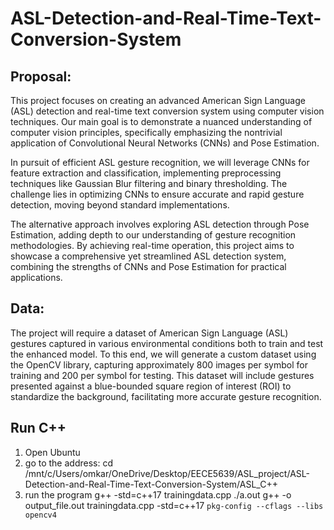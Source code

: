 # ASL-Detection-and-Real-Time-Text-Conversion-System

## Proposal: 

This project focuses on creating an advanced American Sign Language (ASL) detection and real-time text conversion system using computer vision techniques. Our main goal is to demonstrate a nuanced understanding of computer vision principles, specifically emphasizing the nontrivial application of Convolutional Neural Networks (CNNs) and Pose Estimation. 

In pursuit of efficient ASL gesture recognition, we will leverage CNNs for feature extraction and classification, implementing preprocessing techniques like Gaussian Blur filtering and binary thresholding. The challenge lies in optimizing CNNs to ensure accurate and rapid gesture detection, moving beyond standard implementations. 

The alternative approach involves exploring ASL detection through Pose Estimation, adding depth to our understanding of gesture recognition methodologies. By achieving real-time operation, this project aims to showcase a comprehensive yet streamlined ASL detection system, combining the strengths of CNNs and Pose Estimation for practical applications. 

  

## Data: 

The project will require a dataset of American Sign Language (ASL) gestures captured in various environmental conditions both to train and test the enhanced model. To this end, we will generate a custom dataset using the OpenCV library, capturing approximately 800 images per symbol for training and 200 per symbol for testing. This dataset will include gestures presented against a blue-bounded square region of interest (ROI) to standardize the background, facilitating more accurate gesture recognition.  


## Run C++
1. Open Ubuntu
2. go to the address:
    cd /mnt/c/Users/omkar/OneDrive/Desktop/EECE5639/ASL_project/ASL-Detection-and-Real-Time-Text-Conversion-System/ASL_C++
3. run the program
    g++ -std=c++17 trainingdata.cpp
    ./a.out
    g++ -o output_file.out trainingdata.cpp -std=c++17 `pkg-config --cflags --libs opencv4`
